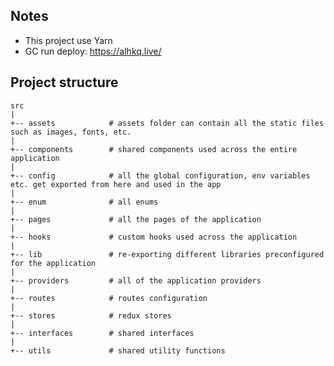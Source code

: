 ## Notes

- This project use Yarn
- GC run deploy: https://alhkq.live/

## Project structure

```
src
|
+-- assets            # assets folder can contain all the static files such as images, fonts, etc.
|
+-- components        # shared components used across the entire application
|
+-- config            # all the global configuration, env variables etc. get exported from here and used in the app
|
+-- enum              # all enums
|
+-- pages             # all the pages of the application
|
+-- hooks             # custom hooks used across the application
|
+-- lib               # re-exporting different libraries preconfigured for the application
|
+-- providers         # all of the application providers
|
+-- routes            # routes configuration
|
+-- stores            # redux stores
|
+-- interfaces        # shared interfaces
|
+-- utils             # shared utility functions
```

<!--
Artifact Registry:
asia-east1-docker.pkg.dev/comp1640-vcl-gw/alhkq/react
-->
